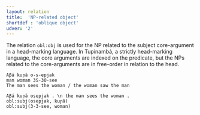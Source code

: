 ```yaml
---
layout: relation
title:  'NP-related object'
shortdef : 'oblique object'
udver: '2'
---
```


The relation `obl:obj` is used for the NP related to the subject core-argument in a head-marking language.
In Tupinambá, a strictly head-marking language, the core arguments are indexed on the predicate, but the NPs related to the core-arguments
are in free-order in relation to the head.

```
Aβá kuɲã o-s-epjak
man woman 3S-3O-see
The man sees the woman / the woman saw the man
```

~~~ sdparse
Aβá kuɲã osepjak . \n the man sees the woman .
obl:subj(osepjak, kuɲã)
obl:subj(3-3-see, woman)
~~~


<!-- Interlanguage links updated Po 6. listopadu 2023, 21:43:20 CET -->
